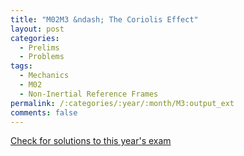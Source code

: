 ```yaml
---
title: "M02M3 &ndash; The Coriolis Effect"
layout: post
categories:
  - Prelims
  - Problems
tags:
  - Mechanics
  - M02
  - Non-Inertial Reference Frames
permalink: /:categories/:year/:month/M3:output_ext
comments: false
---
```

<object data="2002M3M.pdf" type="application/pdf" width="100%" height="500"></object>
<div class="message"><a href='https://princetonprelim.com/prelim/9/'>Check for solutions to this year's exam</a></div>
